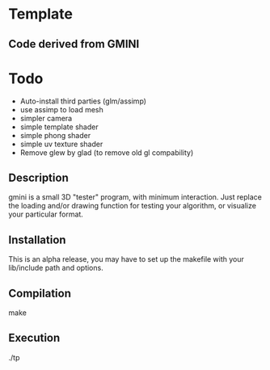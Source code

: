 # Template
Code derived from GMINI
-----------

# Todo

- Auto-install third parties (glm/assimp)
- use assimp to load mesh
- simpler camera
- simple template shader
- simple phong shader
- simple uv texture shader
- Remove glew by glad (to remove old gl compability)


Description
------------

gmini is a small 3D "tester" program, with minimum interaction.
Just replace the loading and/or drawing function for testing your algorithm, or visualize your particular format.


Installation
------------

This is an alpha release, you may have to set up the makefile with
your lib/include path and options.


Compilation
------------
make


Execution
------------
./tp
